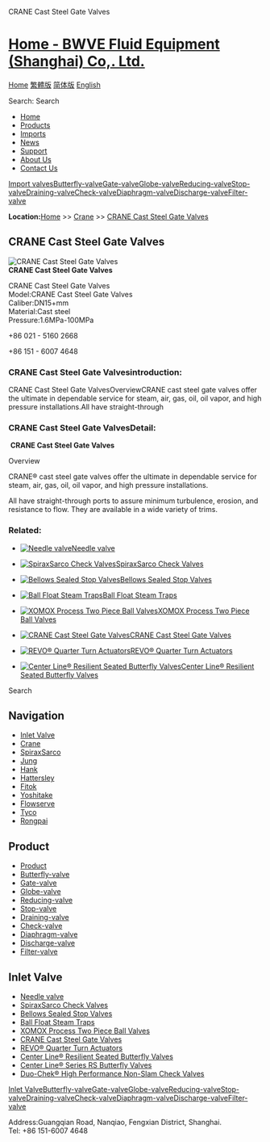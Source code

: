 CRANE Cast Steel Gate Valves

# [Home - BWVE Fluid Equipment (Shanghai) Co,. Ltd.](/en.html)

[Home](/en.html 'home') [繁體版](/tw.html '切換到繁體中文版') [简体版](/ '切换到简体中文版') [English](/en.html 'Switch to English Version')

Search: Search

- [Home](/en.html 'Home')
- [Products](/valves/87.html 'Products')
- [Imports](/valves/88.html 'Imports')
- [News](/article/arts/85.html 'News')
- [Support](/article/arts/86.html 'Support')
- [About Us](/about_en.html 'About Us')
- [Contact Us](/contact_en.html 'Contact Us')

[Import valves](/valves/88.html 'Import valves')[Butterfly-valve](/valves/89.html)[Gate-valve](/valves/90.html)[Globe-valve](/valves/91.html)[Reducing-valve](/valves/92.html)[Stop-valve](/valves/93.html)[Draining-valve](/valves/94.html)[Check-valve](/valves/95.html)[Diaphragm-valve](/valves/96.html)[Discharge-valve](/valves/97.html)[Filter-valve](/valves/98.html)

**Location:**[Home](/en.html) >> [Crane](/valves/100.html) >> [CRANE Cast Steel Gate Valves](/valve/79.html)

## CRANE Cast Steel Gate Valves

![](/pic/uploadimg/2014-3/201431510372134290.jpg 'CRANE Cast Steel Gate Valves')  
**CRANE Cast Steel Gate Valves**

CRANE Cast Steel Gate Valves  
Model:CRANE Cast Steel Gate Valves  
Caliber:DN15+mm  
Material:Cast steel  
Pressure:1.6MPa-100MPa

+86 021 - 5160 2668

+86 151 - 6007 4648

### CRANE Cast Steel Gate Valvesintroduction:

CRANE Cast Steel Gate ValvesOverviewCRANE cast steel gate valves offer the ultimate in dependable service for steam, air, gas, oil, oil vapor, and high pressure installations.All have straight-through

### CRANE Cast Steel Gate ValvesDetail:

 **CRANE Cast Steel Gate Valves**

Overview

CRANE® cast steel gate valves offer the ultimate in dependable service for steam, air, gas, oil, oil vapor, and high pressure installations. 

All have straight-through ports to assure minimum turbulence, erosion, and resistance to flow. They are available in a wide variety of trims.

### Related:

- [![Needle valve](/pic/uploadimg/2014-3/201431510445571399.gif)Needle valve](/valve/84.html 'Needle valve')

- [![SpiraxSarco Check Valves](/pic/uploadimg/2014-3/201431510433053556.jpg)SpiraxSarco Check Valves](/valve/83.html 'SpiraxSarco Check Valves')

- [![Bellows Sealed Stop Valves](/pic/uploadimg/2014-3/201431510413511000.jpg)Bellows Sealed Stop Valves](/valve/82.html 'Bellows Sealed Stop Valves')

- [![Ball Float Steam Traps](/pic/uploadimg/2014-3/201431510391345161.jpg)Ball Float Steam Traps](/valve/81.html 'Ball Float Steam Traps')

- [![XOMOX Process Two Piece Ball Valves](/pic/uploadimg/2014-3/201431510382276241.jpg)XOMOX Process Two Piece Ball Valves](/valve/80.html 'XOMOX Process Two Piece Ball Valves')

- [![CRANE Cast Steel Gate Valves](/pic/uploadimg/2014-3/201431510372134290.jpg)CRANE Cast Steel Gate Valves](/valve/79.html 'CRANE Cast Steel Gate Valves')

- [![REVO® Quarter Turn Actuators](/pic/uploadimg/2014-3/201431510361970116.jpg)REVO® Quarter Turn Actuators](/valve/78.html 'REVO® Quarter Turn Actuators')

- [![Center Line® Resilient Seated Butterfly Valves](/pic/uploadimg/2014-3/201431510352146159.jpg)Center Line® Resilient Seated Butterfly Valves](/valve/77.html 'Center Line® Resilient Seated Butterfly Valves')

Search

## Navigation

- [Inlet Valve](/valves/88.html 'Inlet Valve')
- [Crane](/valves/100.html)
- [SpiraxSarco](/valves/101.html)
- [Jung](/valves/102.html)
- [Hank](/valves/103.html)
- [Hattersley](/valves/104.html)
- [Fitok](/valves/105.html)
- [Yoshitake](/valves/106.html)
- [Flowserve](/valves/107.html)
- [Tyco](/valves/108.html)
- [Rongpai](/valves/109.html)

## Product

- [Product](/valves/87.html 'Product')
- [Butterfly-valve](/valves/89.html)
- [Gate-valve](/valves/90.html)
- [Globe-valve](/valves/91.html)
- [Reducing-valve](/valves/92.html)
- [Stop-valve](/valves/93.html)
- [Draining-valve](/valves/94.html)
- [Check-valve](/valves/95.html)
- [Diaphragm-valve](/valves/96.html)
- [Discharge-valve](/valves/97.html)
- [Filter-valve](/valves/98.html)

## Inlet Valve

- [Needle valve](/valve/84.html)
- [SpiraxSarco Check Valves](/valve/83.html)
- [Bellows Sealed Stop Valves](/valve/82.html)
- [Ball Float Steam Traps](/valve/81.html)
- [XOMOX Process Two Piece Ball Valves](/valve/80.html)
- [CRANE Cast Steel Gate Valves](/valve/79.html)
- [REVO® Quarter Turn Actuators](/valve/78.html)
- [Center Line® Resilient Seated Butterfly Valves](/valve/77.html)
- [Center Line® Series RS Butterfly Valves](/valve/76.html)
- [Duo-Chek® High Performance Non-Slam Check Valves](/valve/75.html)

[Inlet Valve](/valves/88.html 'Inlet Valve')[Butterfly-valve](/valves/89.html)[Gate-valve](/valves/90.html)[Globe-valve](/valves/91.html)[Reducing-valve](/valves/92.html)[Stop-valve](/valves/93.html)[Draining-valve](/valves/94.html)[Check-valve](/valves/95.html)[Diaphragm-valve](/valves/96.html)[Discharge-valve](/valves/97.html)[Filter-valve](/valves/98.html)

Address:Guangqian Road, Nanqiao, Fengxian District, Shanghai.  
Tel: +86 151-6007 4648
